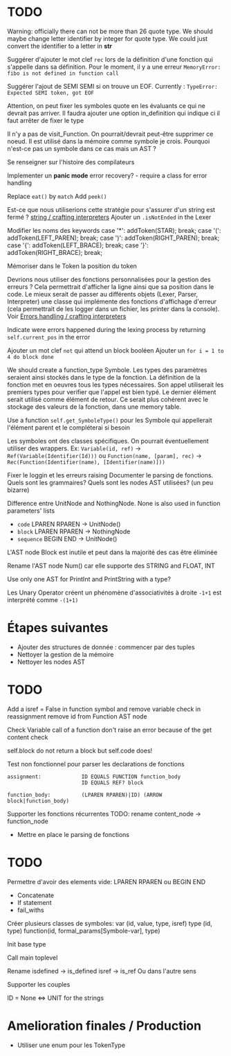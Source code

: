 # TODO

Warning: officially there can not be more than 26 quote type. We should maybe change letter identifier by integer for quote type. We could just convert the identifier to a letter in __str__

Suggérer d'ajouter le mot clef `rec` lors de la définition d'une fonction qui s'appelle dans sa définition. Pour le moment, il y a une erreur `MemoryError: fibo is not defined in function call`

Suggérer l'ajout de SEMI SEMI si on trouve un EOF. Currently : `TypeError: Expected SEMI token, got EOF`

Attention, on peut fixer les symboles quote en les évaluants ce qui ne devrait pas arriver. Il faudra ajouter une option in_definition qui indique ci il faut arrêter de fixer le type

Il n'y a pas de visit_Function. On pourrait/devrait peut-être supprimer ce noeud. Il est utilisé dans la mémoire comme symbole je crois. Pourquoi n'est-ce pas un symbole dans ce cas mais un AST ?

Se renseigner sur l'histoire des compilateurs

Implementer un **panic mode** error recovery?
    - require a class for error handling

Replace `eat()` by `match`
Add `peek()`

Est-ce que nous utiliserions cette stratégie pour s'assurer d'un string est fermé ? [string / crafting interpreters](http://craftinginterpreters.com/scanning.html#string-literals)
Ajouter un `.isNotEnded` in the Lexer

Modifier les noms des keywords
      case '*': addToken(STAR); break; 
      case '(': addToken(LEFT_PAREN); break;
      case ')': addToken(RIGHT_PAREN); break;
      case '{': addToken(LEFT_BRACE); break;
      case '}': addToken(RIGHT_BRACE); break;

Mémoriser dans le Token la position du token

Devrions nous utiliser des fonctions personnalisées pour la gestion des erreurs ? Cela permettrait d'afficher la ligne ainsi que sa position dans le code. Le mieux serait de passer au différents objets (Lexer, Parser, Interpreter) une classe qui implémente des fonctions d'affichage d'erreur (cela permettrait de les logger dans un fichier, les printer dans la console). Voir [Errors handling / crafting interpreters](http://craftinginterpreters.com/scanning.html#error-handling)

Indicate were errors happened during the lexing process by returning `self.current_pos` in the error

Ajouter un mot clef `not` qui attend un block booléen
Ajouter un `for i = 1 to 4 do block done`

We should create a function_type Symbole. Les types des paramètres seraient ainsi stockés dans le type de la fonction. La définition de la fonction met en oeuvres tous les types nécessaires. Son appel utiliserait les premiers types pour verifier que l'appel est bien typé. Le dernier élément serait utilisé comme élément de retour. Ce serait plus cohérent avec le stockage des valeurs de la fonction, dans une memory table.

Use a function `self.get_SymboleType()` pour les Symbole qui appellerait l'élément parent et le compléterai si besoin

Les symboles ont des classes spécifiques. On pourrait éventuellement utiliser des wrappers. Ex: `Variable(id, ref)` -> `Ref(Variable(Identifier(Id)))` ou `Function(name, [param], rec)` -> `Rec(Function(Identifier(name), [Identifier(name)]))`

Fixer le loggin et les erreurs raising
Documenter le parsing de fonctions. Quels sont les grammaires? Quels sont les nodes AST utilisées? (un peu bizarre)

Difference entre UnitNode and NothingNode. None is also used in function parameters' lists
 - `code` LPAREN RPAREN         -> UnitNode()
 - `block` LPAREN RPAREN        -> NothingNode
 - `sequence` BEGIN END         -> UnitNode()

L'AST node Block est inutile et peut dans la majorité des cas être éliminée

Rename l'AST node Num() car elle supporte des STRING and FLOAT, INT

Use only one AST for PrintInt and PrintString with a type?

Les Unary Operator créent un phénomène d'associativités à droite `-1+1` est interprété comme `-(1+1)`

# Étapes suivantes
 * Ajouter des structures de donnée : commencer par des tuples
 * Nettoyer la gestion de la mémoire
 * Nettoyer les nodes AST

# TODO

Add a isref = False in function symbol and remove variable check in reassignment
remove id from Function AST node

Check Variable call of a function don't raise an error because of the get content check


self.block do not return a block but self.code does!

Test non fonctionnel pour parser les declarations de fonctions
```
assignment:             ID EQUALS FUNCTION function_body
                        ID EQUALS REF? block

function_body:          (LPAREN RPAREN)|ID) (ARROW block|function_body)
```

Supporter les fonctions récurrentes
TODO: rename content_node -> function_node

* Mettre en place le parsing de fonctions

# TODO
Permettre d'avoir des elements vide: LPAREN RPAREN ou BEGIN END
* Concatenate
* If statement
* fail_withs

Créer plusieurs classes de symboles:
    var (id, value, type, isref)
    type (id, type)
    function(id, formal_params[Symbole-var], type)


Init base type

Call main toplevel

Rename isdefined -> is_defined
isref -> is_ref 
Ou dans l'autre sens


Supporter les couples


ID = None <=> UNIT for the strings

# Amelioration finales / Production
* Utiliser une enum pour les TokenType
